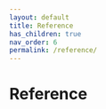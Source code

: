 ```yaml
---
layout: default
title: Reference
has_children: true
nav_order: 6
permalink: /reference/
---
```


# Reference
